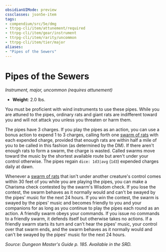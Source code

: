 ```yaml
---
obsidianUIMode: preview
cssclasses: json5e-item
tags:
- compendium/src/5e/dmg
- ttrpg-cli/item/attunement/required
- ttrpg-cli/item/gear/instrument
- ttrpg-cli/item/rarity/uncommon
- ttrpg-cli/item/tier/major
aliases: 
- "Pipes of the Sewers"
---
```

# Pipes of the Sewers
*Instrument, major, uncommon (requires attunement)*  

- **Weight**: 2.0 lbs.

You must be proficient with wind instruments to use these pipes. While you are attuned to the pipes, ordinary rats and giant rats are indifferent toward you and will not attack you unless you threaten or harm them.

The pipes have 3 charges. If you play the pipes as an action, you can use a bonus action to expend 1 to 3 charges, calling forth one [swarm of rats](compendium/bestiary/beast/swarm-of-rats.md) with each expended charge, provided that enough rats are within half a mile of you to be called in this fashion (as determined by the DM). If there aren't enough rats to form a swarm, the charge is wasted. Called swarms move toward the music by the shortest available route but aren't under your control otherwise. The pipes regain `dice: 1d3|avg` (`1d3`) expended charges daily at dawn.

Whenever a [swarm of rats](compendium/bestiary/beast/swarm-of-rats.md) that isn't under another creature's control comes within 30 feet of you while you are playing the pipes, you can make a Charisma check contested by the swarm's Wisdom check. If you lose the contest, the swarm behaves as it normally would and can't be swayed by the pipes' music for the next 24 hours. If you win the contest, the swarm is swayed by the pipes' music and becomes friendly to you and your companions for as long as you continue to play the pipes each round as an action. A friendly swarm obeys your commands. If you issue no commands to a friendly swarm, it defends itself but otherwise takes no actions. If a friendly swarm starts its turn and can't hear the pipes' music, your control over that swarm ends, and the swarm behaves as it normally would and can't be swayed by the pipes' music for the next 24 hours.

*Source: Dungeon Master's Guide p. 185. Available in the SRD.*